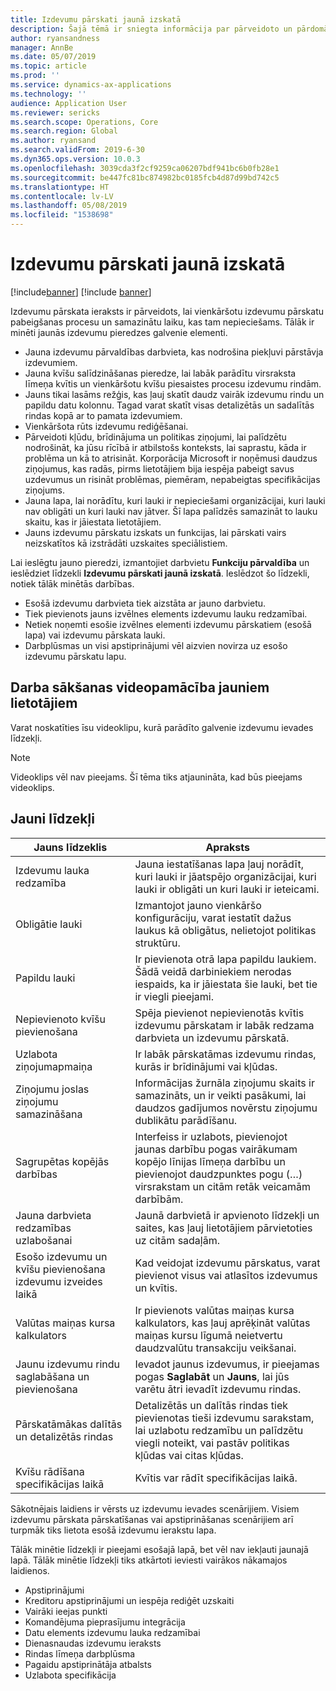 ```yaml
---
title: Izdevumu pārskati jaunā izskatā
description: Šajā tēmā ir sniegta informācija par pārveidoto un pārdomāto izdevumu pārskata ierakstu pieredzi pakalpojumā Microsoft Dynamics 365 for Finance and Operations. Jaunā pieredze vienkāršo izdevumu pārskatu aizpildīšanas procesu un samazina nepieciešamo laiku.
author: ryansandness
manager: AnnBe
ms.date: 05/07/2019
ms.topic: article
ms.prod: ''
ms.service: dynamics-ax-applications
ms.technology: ''
audience: Application User
ms.reviewer: sericks
ms.search.scope: Operations, Core
ms.search.region: Global
ms.author: ryansand
ms.search.validFrom: 2019-6-30
ms.dyn365.ops.version: 10.0.3
ms.openlocfilehash: 3039cda3f2cf9259ca06207bdf941bc6b0fb28e1
ms.sourcegitcommit: be447fc81bc874982bc0185fcb4d87d99bd742c5
ms.translationtype: HT
ms.contentlocale: lv-LV
ms.lasthandoff: 05/08/2019
ms.locfileid: "1538698"
---
```

# <a name="expense-reports-reimagined"></a>Izdevumu pārskati jaunā izskatā

[!include[banner](../includes/banner.md)]
[!include [banner](../includes/preview-banner.md)]

Izdevumu pārskata ieraksts ir pārveidots, lai vienkāršotu izdevumu pārskatu pabeigšanas procesu un samazinātu laiku, kas tam nepieciešams. Tālāk ir minēti jaunās izdevumu pieredzes galvenie elementi.

- Jauna izdevumu pārvaldības darbvieta, kas nodrošina piekļuvi pārstāvja izdevumiem.
- Jauna kvīšu salīdzināšanas pieredze, lai labāk parādītu virsraksta līmeņa kvītis un vienkāršotu kvīšu piesaistes procesu izdevumu rindām.
- Jauns tikai lasāms režģis, kas ļauj skatīt daudz vairāk izdevumu rindu un papildu datu kolonnu. Tagad varat skatīt visas detalizētās un sadalītās rindas kopā ar to pamata izdevumiem.
- Vienkāršota rūts izdevumu rediģēšanai.
- Pārveidoti kļūdu, brīdinājuma un politikas ziņojumi, lai palīdzētu nodrošināt, ka jūsu rīcībā ir atbilstošs konteksts, lai saprastu, kāda ir problēma un kā to atrisināt. Korporācija Microsoft ir noņēmusi daudzus ziņojumus, kas radās, pirms lietotājiem bija iespēja pabeigt savus uzdevumus un risināt problēmas, piemēram, nepabeigtas specifikācijas ziņojums.
- Jauna lapa, lai norādītu, kuri lauki ir nepieciešami organizācijai, kuri lauki nav obligāti un kuri lauki nav jātver. Šī lapa palīdzēs samazināt to lauku skaitu, kas ir jāiestata lietotājiem.
- Jauns izdevumu pārskatu izskats un funkcijas, lai pārskati vairs neizskatītos kā izstrādāti uzskaites speciālistiem.

Lai ieslēgtu jauno pieredzi, izmantojiet darbvietu **Funkciju pārvaldība** un ieslēdziet līdzekli **Izdevumu pārskati jaunā izskatā**. Ieslēdzot šo līdzekli, notiek tālāk minētās darbības.

- Esošā izdevumu darbvieta tiek aizstāta ar jauno darbvietu.
- Tiek pievienots jauns izvēlnes elements izdevumu lauku redzamībai.
- Netiek noņemti esošie izvēlnes elementi izdevumu pārskatiem (esošā lapa) vai izdevumu pārskata lauki.
- Darbplūsmas un visi apstiprinājumi vēl aizvien novirza uz esošo izdevumu pārskatu lapu.

## <a name="getting-started-video-for-new-users"></a>Darba sākšanas videopamācība jauniem lietotājiem

Varat noskatīties īsu videoklipu, kurā parādīto galvenie izdevumu ievades līdzekļi.

> [!NOTE]
> Videoklips vēl nav pieejams. Šī tēma tiks atjaunināta, kad būs pieejams videoklips.

## <a name="new-features"></a>Jauni līdzekļi

| Jauns līdzeklis | Apraksts |
|---|----|
| Izdevumu lauka redzamība | Jauna iestatīšanas lapa ļauj norādīt, kuri lauki ir jāatspējo organizācijai, kuri lauki ir obligāti un kuri lauki ir ieteicami. |
| Obligātie lauki | Izmantojot jauno vienkāršo konfigurāciju, varat iestatīt dažus laukus kā obligātus, nelietojot politikas struktūru. |
| Papildu lauki | Ir pievienota otrā lapa papildu laukiem. Šādā veidā darbiniekiem nerodas iespaids, ka ir jāiestata šie lauki, bet tie ir viegli pieejami. |
| Nepievienoto kvīšu pievienošana | Spēja pievienot nepievienotās kvītis izdevumu pārskatam ir labāk redzama darbvieta un izdevumu pārskatā. |
| Uzlabota ziņojumapmaiņa | Ir labāk pārskatāmas izdevumu rindas, kurās ir brīdinājumi vai kļūdas. |
| Ziņojumu joslas ziņojumu samazināšana| Informācijas žurnāla ziņojumu skaits ir samazināts, un ir veikti pasākumi, lai daudzos gadījumos novērstu ziņojumu dublikātu parādīšanu. |
| Sagrupētas kopējās darbības | Interfeiss ir uzlabots, pievienojot jaunas darbību pogas vairākumam kopējo līnijas līmeņa darbību un pievienojot daudzpunktes pogu (…) virsrakstam un citām retāk veicamām darbībām. |
| Jauna darbvieta redzamības uzlabošanai | Jaunā darbvietā ir apvienoto līdzekļi un saites, kas ļauj lietotājiem pārvietoties uz citām sadaļām. |
| Esošo izdevumu un kvīšu pievienošana izdevumu izveides laikā | Kad veidojat izdevumu pārskatus, varat pievienot visus vai atlasītos izdevumus un kvītis. |
| Valūtas maiņas kursa kalkulators | Ir pievienots valūtas maiņas kursa kalkulators, kas ļauj aprēķināt valūtas maiņas kursu līgumā neietvertu daudzvalūtu transakciju veikšanai. |
| Jaunu izdevumu rindu saglabāšana un pievienošana | Ievadot jaunus izdevumus, ir pieejamas pogas **Saglabāt** un **Jauns**, lai jūs varētu ātri ievadīt izdevumu rindas. |
| Pārskatāmākas dalītās un detalizētās rindas | Detalizētās un dalītās rindas tiek pievienotas tieši izdevumu sarakstam, lai uzlabotu redzamību un palīdzētu viegli noteikt, vai pastāv politikas kļūdas vai citas kļūdas. |
| Kvīšu rādīšana specifikācijas laikā | Kvītis var rādīt specifikācijas laikā. |

Sākotnējais laidiens ir vērsts uz izdevumu ievades scenārijiem. Visiem izdevumu pārskata pārskatīšanas vai apstiprināšanas scenārijiem arī turpmāk tiks lietota esošā izdevumu ierakstu lapa.

Tālāk minētie līdzekļi ir pieejami esošajā lapā, bet vēl nav iekļauti jaunajā lapā. Tālāk minētie līdzekļi tiks atkārtoti ieviesti vairākos nākamajos laidienos.

- Apstiprinājumi
- Kreditoru apstiprinājumi un iespēja rediģēt uzskaiti
- Vairāki ieejas punkti
- Komandējuma pieprasījumu integrācija
- Datu elements izdevumu lauka redzamībai
- Dienasnaudas izdevumu ieraksts
- Rindas līmeņa darbplūsma
- Pagaidu apstiprinātāja atbalsts
- Uzlabota specifikācija
